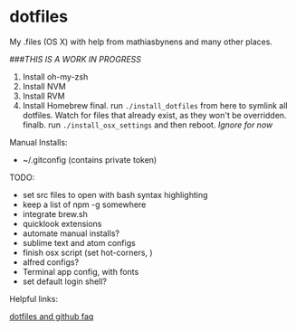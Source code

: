 # dotfiles
My .files (OS X) with help from mathiasbynens and many other places.

###_THIS IS A WORK IN PROGRESS_

1. Install oh-my-zsh
2. Install NVM
3. Install RVM
4. Install Homebrew
final. run `./install_dotfiles` from here to symlink all dotfiles. Watch for files that already exist, as they won't be overridden.
finalb. run `./install_osx_settings` and then reboot. _Ignore for now_

Manual Installs:
* ~/.gitconfig (contains private token)


TODO:
* set src files to open with bash syntax highlighting
* keep a list of npm -g somewhere
* integrate brew.sh
* quicklook extensions
* automate manual installs?
* sublime text and atom configs
* finish osx script (set hot-corners, )
* alfred configs?
* Terminal app config, with fonts
* set default login shell?


Helpful links:

[dotfiles and github faq](https://dotfiles.github.io/)
